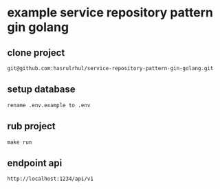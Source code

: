 # example service repository pattern gin golang

## clone project

```
git@github.com:hasrulrhul/service-repository-pattern-gin-golang.git
```

## setup database

```rename .env.example to .env```

## rub project

```
make run
```

## endpoint api

```
http://localhost:1234/api/v1
```
